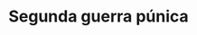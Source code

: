 ﻿---
title: "Segunda guerra púnica"
permalink: periodes_40.html
layout: periode
dataInici: -218
dataFi: -201
sidebar: periodes
pares:
  - 8:
    title: "República romana"
    dataInici: "(-509)"
    dataFi: "(-27)"

fills:
  - 98:
    title: "Batalla de Tesino"
    dataInici: "(-218)"

  - 99:
    title: "Batalla del Trebia"
    dataInici: "(-218)"

  - 100:
    title: "Lago Trasimeno"
    dataInici: "(-217)"

  - 101:
    title: "Batalla de Cannas"
    dataInici: "(-216)"

  - 103:
    title: "Batalla de Baecula"
    dataInici: "(-209)"

  - 102:
    title: "Batalla del Metauro"
    dataInici: "(-207)"

  - 104:
    title: "Batalla de Ilipa"
    dataInici: "(-206)"

  - 181:
    title: "Batalla de las Grandes Llanuras"
    dataInici: "(-203)"

  - 554:
    title: "Batalla de Cirta"
    dataInici: "(-203)"

  - 105:
    title: "Batalla de Zama"
    dataInici: "(-202)"

jocsPrincipals:
  - title: "Roma Invicta?"
    bggId: 36835

  - title: "Second Punic War"
    bggId: 6406

  - title: "Hannibal: Rome vs. Carthage"
    bggId: 234
    dataInici: 
    dataFi: 

  - title: "Hannibal Barkas"
    bggId: 31623
    dataInici: 
    dataFi: 

  - title: "Hannibal's War"
    bggId: 34310
    dataInici: 
    dataFi: 

  - title: "Hannibal: Rome and Carthage in The Second Punic War 219-202 B.C."
    bggId: 10914
    dataInici: 
    dataFi: 

  - title: "Hannibal: The Italian Campaign"
    bggId: 6408
    dataInici: 
    dataFi: 

jocsEscenaris:
  - title: "ONUS! Rome Vs Carthage"
    bggId: 165004

jocsEpoca:
  - title: "The Punic Wars"
    bggId: 4125
    escenari: "2nd Punic War"

  - title: "Hannibal & Hamilcar"
    bggId: 63375
    escenari: "Hannibal"

jocsEpocaEscenaris:
  - title: "Rise of the Roman Republic"
    bggId: 6202
    escenari: "Thunderbolt"

  - title: "Pax Romana"
    bggId: 17393
    escenari: "The Punic Wars"

  - title: "Iberos"
    bggId: 3634
    escenari: "Segunda Guerra Púnica"
    dataInici: -218
    dataFi: -207

  - title: "Anachronism"
    bggId: 14038
    escenari: "Hannibal Barca"
    dataInici: -247
    dataFi: -181

  - title: "Antike Duellum"
    bggId: 104955
    escenari: "Punic Wars"
    dataInici: 
    dataFi: 

---
